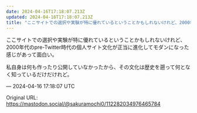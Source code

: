 ```yaml
---
date: 2024-04-16T17:18:07.213Z
updated: 2024-04-16T17:18:07.213Z
title: "ここサイトでの選択や実験が特に優れているということかもしれないけれど、2000年[...]"
---
```


<p>ここサイトでの選択や実験が特に優れているということかもしれないけれど、2000年代のpre-Twitter時代の個人サイト文化が正当に進化してモダンになった感じがあって面白い。</p><p>私自身は何も作ったり公開していなかったから、その文化は歴史を遡って何となく知っているだけだけれど。</p>

&mdash; 2024-04-16 17:18:07 UTC

Original URL: https://mastodon.social/@sakuramochi0/112282034976465784
